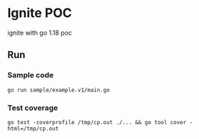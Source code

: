 # Ignite POC
ignite with go 1.18 poc

## Run 

### Sample code
```shell
go run sample/example.v1/main.go
```

### Test coverage
```shell
go test -coverprofile /tmp/cp.out ./... && go tool cover -html=/tmp/cp.out
```